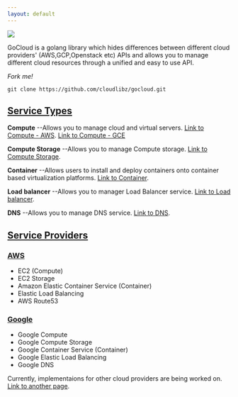 ```yaml
---
layout: default
---
```


![](https://cdn-images-1.medium.com/max/400/1*9O2rQPRYCkAP3AHBb2QQww.png)

GoCloud is a golang library which hides differences between different cloud providers' (AWS,GCP,Openstack etc) APIs and allows you to manage different cloud resources through a unified and easy to use API.

_Fork me!_
```
git clone https://github.com/cloudlibz/gocloud.git
```

## [Service Types](#header-2)

**Compute**  --Allows you to manage cloud and virtual servers.
[Link to Compute - AWS](Compute/ec2).
[Link to Compute - GCE](Compute/gce)

**Compute Storage**  --Allows you to manage Compute storage.
[Link to Compute Storage](another-page).

**Container**  --Allows users to install and deploy containers onto container based virtualization platforms.
[Link to Container](another-page).

**Load balancer**  --Allows you to manager Load Balancer service.
[Link to Load balancer](another-page).

**DNS**  --Allows you to manage DNS service.
[Link to DNS](another-page).

## [Service Providers](#header-2)

### [AWS](#header-3)

- EC2 (Compute)
- EC2 Storage
- Amazon Elastic Container Service (Container)
- Elastic Load Balancing
- AWS Route53

### [Google](#header-3)

- Google Compute
- Google Compute Storage
- Google  Container Service (Container)
- Google Elastic Load Balancing 
- Google DNS 

Currently, implementaions for other cloud providers are being worked on.
[Link to another page](another-page).
